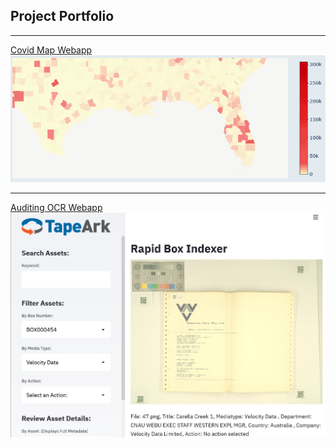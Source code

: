 ## Project Portfolio
---
[Covid Map Webapp](/Map_page)
<img src="images/Map_thumbnail.png?raw=true"/>

---
[Auditing OCR Webapp](/OCR_page)
<img src="images/OCR_thumbnail.png?raw=true"/>
